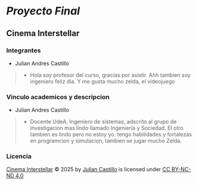 # *Proyecto Final*
## **Cinema Interstellar**

### Integrantes
*  Julian Andres Castillo
>*  Hola soy profesor del curso, gracias por asistir. Ahh tambien soy ingeniero feliz dia. Y me gusta mucho zelda, el videojuego

### Vinculo academicos y descripcion
*  Julian Andres Castillo
>*  Docente UdeA, Ingeniero de sistemas, adscrito al grupo de investigacion mas lindo llamado Ingenieria y Sociedad. El otro tambien es lindo pero no estoy yo. tengo habilidades y fortalezas en programcion y simulacion, tambien se jugar mucho Zelda.

### Licencia

<a href="https://github.com/juliancastillo-udea/ProyectoFinal-CinemaInterstellar">Cinema Interstellar</a> © 2025 by <a href="https://github.com/juliancastillo-udea">Julian Castillo</a> is licensed under <a href="https://creativecommons.org/licenses/by-nc-nd/4.0/">CC BY-NC-ND 4.0</a><img src="https://mirrors.creativecommons.org/presskit/icons/cc.svg" alt="" style="max-width: 1em;max-height:1em;margin-left: .2em;"><img src="https://mirrors.creativecommons.org/presskit/icons/by.svg" alt="" style="max-width: 1em;max-height:1em;margin-left: .2em;"><img src="https://mirrors.creativecommons.org/presskit/icons/nc.svg" alt="" style="max-width: 1em;max-height:1em;margin-left: .2em;"><img src="https://mirrors.creativecommons.org/presskit/icons/nd.svg" alt="" style="max-width: 1em;max-height:1em;margin-left: .2em;">
